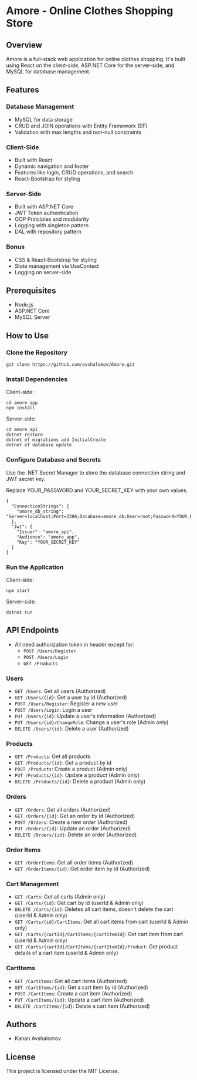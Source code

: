# Amore - Online Clothes Shopping Store

## Overview

Amore is a full-stack web application for online clothes shopping. It's built using React on the client-side, ASP.NET Core for the server-side, and MySQL for database management.

## Features

### Database Management

-   MySQL for data storage
-   CRUD and JOIN operations with Entity Framework (EF)
-   Validation with max lengths and non-null constraints

### Client-Side

-   Built with React
-   Dynamic navigation and footer
-   Features like login, CRUD operations, and search
-   React-Bootstrap for styling

### Server-Side

-   Built with ASP.NET Core
-   JWT Token authentication
-   OOP Principles and modularity
-   Logging with singleton pattern
-   DAL with repository pattern

### Bonus

-   CSS & React-Bootstrap for styling
-   State management via UseContext
-   Logging on server-side

## Prerequisites

-   Node.js
-   ASP.NET Core
-   MySQL Server

## How to Use

### Clone the Repository

```
git clone https://github.com/avshalomov/Amore.git
```

### Install Dependencies

Client-side:

```
cd amore_app
npm install
```

Server-side:

```
cd amore_api
dotnet restore
dotnet ef migrations add InitialCreate
dotnet ef database update
```

### Configure Database and Secrets

Use the .NET Secret Manager to store the database connection string and JWT secret key.

Replace YOUR_PASSWORD and YOUR_SECRET_KEY with your own values.

```
{
  "ConnectionStrings": {
    "amore_db_string": "Server=localhost;Port=3306;Database=amore_db;User=root;Password=YOUR_PASSWORD;"
  },
  "Jwt": {
    "Issuer": "amore_api",
    "Audience": "amore_app",
    "Key": "YOUR_SECRET_KEY"
  }
}
```

### Run the Application

Client-side:

```
npm start
```

Server-side:

```
dotnet run
```

## API Endpoints

-   All need authorization token in header except for:
    -   `POST /Users/Register`
    -   `POST /Users/Login`
    -   `GET /Products`

### Users

-   `GET /Users`: Get all users (Authorized)
-   `GET /Users/{id}`: Get a user by id (Authorized)
-   `POST /Users/Register`: Register a new user
-   `POST /Users/Login`: Login a user
-   `PUT /Users/{id}`: Update a user's information (Authorized)
-   `PUT /Users/{id}/ChangeRole`: Change a user's role (Admin only)
-   `DELETE /Users/{id}`: Delete a user (Authorized)

### Products

-   `GET /Products`: Get all products
-   `GET /Products/{id}`: Get a product by id
-   `POST /Products`: Create a product (Admin only)
-   `PUT /Products/{id}`: Update a product (Admin only)
-   `DELETE /Products/{id}`: Delete a product (Admin only)

### Orders

-   `GET /Orders`: Get all orders (Authorized)
-   `GET /Orders/{id}`: Get an order by id (Authorized)
-   `POST /Orders`: Create a new order (Authorized)
-   `PUT /Orders/{id}`: Update an order (Authorized)
-   `DELETE /Orders/{id}`: Delete an order (Authorized)

### Order Items

-   `GET /OrderItems`: Get all order items (Authorized)
-   `GET /OrderItems/{id}`: Get order item by id (Authorized)

### Cart Management

-   `GET /Carts`: Get all carts (Admin only)
-   `GET /Carts/{id}`: Get cart by id (userId & Admin only)
-   `DELETE /Carts/{id}`: Deletes all cart items, doesn't delete the cart (userId & Admin only)
-   `GET /Carts/{id}/CartItems`: Get all cart items from cart (userId & Admin only)
-   `GET /Carts/{cartId}/CartItems/{cartItemId}`: Get cart item from cart (userId & Admin only)
-   `GET /Carts/{cartId}/CartItems/{cartItemId}/Product`: Get product details of a cart item (userId & Admin only)

### CartItems

-   `GET /CartItems`: Get all cart items (Authorized)
-   `GET /CartItems/{id}`: Get a cart item by id (Authorized)
-   `POST /CartItems`: Create a cart item (Authorized)
-   `PUT /CartItems/{id}`: Update a cart item (Authorized)
-   `DELETE /CartItems/{id}`: Delete a cart item (Authorized)

## Authors

-   Kanan Avshalomov

## License

This project is licensed under the MIT License.
